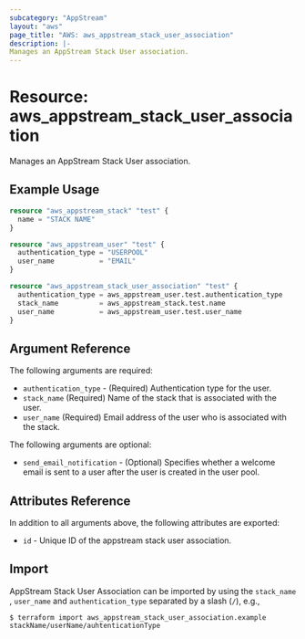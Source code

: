 ```yaml
---
subcategory: "AppStream"
layout: "aws"
page_title: "AWS: aws_appstream_stack_user_association"
description: |-
Manages an AppStream Stack User association.
---
```


# Resource: aws_appstream_stack_user_association

Manages an AppStream Stack User association.

## Example Usage

```terraform
resource "aws_appstream_stack" "test" {
  name = "STACK NAME"
}

resource "aws_appstream_user" "test" {
  authentication_type = "USERPOOL"
  user_name           = "EMAIL"
}

resource "aws_appstream_stack_user_association" "test" {
  authentication_type = aws_appstream_user.test.authentication_type
  stack_name          = aws_appstream_stack.test.name
  user_name           = aws_appstream_user.test.user_name
}
```

## Argument Reference

The following arguments are required:

* `authentication_type` - (Required) Authentication type for the user.
* `stack_name` (Required) Name of the stack that is associated with the user.
* `user_name` (Required) Email address of the user who is associated with the stack.

The following arguments are optional:

* `send_email_notification` - (Optional) Specifies whether a welcome email is sent to a user after the user is created in the user pool.

## Attributes Reference

In addition to all arguments above, the following attributes are exported:

* `id` - Unique ID of the appstream stack user association.


## Import

AppStream Stack User Association can be imported by using the `stack_name` , `user_name` and `authentication_type` separated by a slash (`/`), e.g.,

```
$ terraform import aws_appstream_stack_user_association.example stackName/userName/auhtenticationType
```
